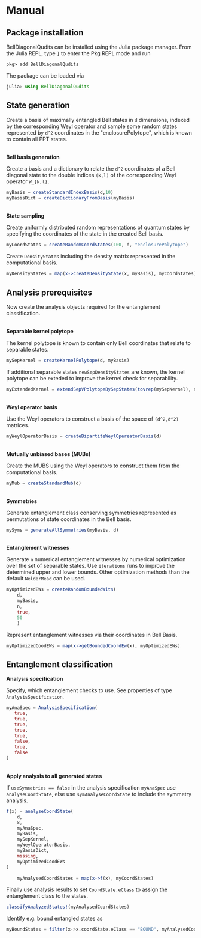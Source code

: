 # Manual

## Package installation
BellDiagonalQudits can be installed using the Julia package manager. From the Julia REPL, type `]` to enter the Pkg REPL mode and run 

```  
pkg> add BellDiagonalQudits
```
The package can be loaded via
```julia   
julia> using BellDiagonalQudits
```

## State generation
Create a basis of maximally entangled Bell states in `d` dimensions, indexed by the corresponding Weyl operator and sample some random states represented by ``d^2`` coordinates in the "enclosurePolytope", which is known to contain all PPT states.

\
**Bell basis generation**

Create a basis and a dictionary to relate the ``d^2`` coordinates of a Bell diagonal state to the double indices ``(k,l)`` of the corresponding Weyl operator ``W_{k,l}``. 

```julia   
myBasis = createStandardIndexBasis(d,10)
myBasisDict = createDictionaryFromBasis(myBasis)
```

\
**State sampling**

Create uniformly distributed random representations of quantum states by specifying the coordinates of the state in the created Bell basis.

```julia   
myCoordStates = createRandomCoordStates(100, d, "enclosurePolytope")
```

Create `DensityState`s including the density matrix represented in the computational basis.

```julia   
myDensityStates = map(x->createDensityState(x, myBasis), myCoordStates)
```

## Analysis prerequisites
Now create the analysis objects required for the entanglement classification.

\
**Separable kernel polytope**

The kernel polytope is known to contain only Bell coordinates that relate to separable states.

```julia       
mySepKernel = createKernelPolytope(d, myBasis)
```

If additional separable states `newSepDensityStates` are known, the kernel polytope can be exteded to improve the kernel check for separability.

```julia   
myExtendedKernel = extendSepVPolytopeBySepStates(tovrep(mySepKernel), newSepDensityStates)
```

\
**Weyl operator basis**

Use the Weyl operators to construct a basis of the space of ``(d^2,d^2)`` matrices.

```julia   
myWeylOperatorBasis = createBipartiteWeylOpereatorBasis(d)    
```
\
**Mutually unbiased bases (MUBs)**

Create the MUBS using the Weyl operators to construct them from the computational basis.

```julia   
myMub = createStandardMub(d)
```

\
**Symmetries**

Generate entanglement class conserving symmetries represented as permutations of state coordinates in the Bell basis.

```julia   
mySyms = generateAllSymmetries(myBasis, d)
```

\
**Entanglement witnesses**

Generate `n` numerical entanglement witnesses by numerical optimization over the set of separable states. Use `iterations` runs to improve the determined upper and lower bounds. Other optimization methods than the default `NelderMead` can be used.

```julia   
myOptimizedEWs = createRandomBoundedWits(
    d,
    myBasis,
    n,
    true,
    50
    )
```
Represent entanglement witnesses via their coordinates in Bell Basis.

```julia   
myOptimizedCoodEWs = map(x->getBoundedCoordEw(x), myOptimizedEWs)
```
## Entanglement classification 

**Analysis specification**

Specify, which entanglement checks to use. See properties of type `AnalysisSpecification`.
 ```julia   
myAnaSpec = AnalysisSpecification(
    true,
    true,
    true,
    true,
    true,
    false,
    true,
    false
)
```

\
**Apply analysis to all generated states**

If `useSymmetries == false` in the analysis specification `myAnaSpec` use `analyseCoordState`, else use `symAnalyseCoordState` to include the symmetry analysis.
```julia   
f(x) = analyseCoordState(
    d,
    x,
    myAnaSpec,
    myBasis,
    mySepKernel,
    myWeylOperatorBasis,
    myBasisDict,
    missing,
    myOptimizedCoodEWs
)

    myAnalysedCoordStates = map(x->f(x), myCoordStates)
```

Finally use analysis results to set `CoordState.eClass` to assign the entanglement class to the states.

```julia
classifyAnalyzedStates!(myAnalysedCoordStates)
```
Identify e.g. bound entangled states as 
```julia
myBoundStates = filter(x->x.coordState.eClass == "BOUND", myAnalysedCoordStates)
```